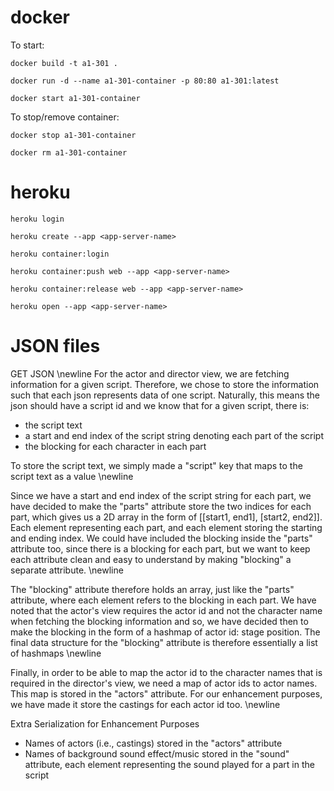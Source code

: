 # docker
To start:

`docker build -t a1-301 .`

`docker run -d --name a1-301-container -p 80:80 a1-301:latest`

`docker start a1-301-container`

To stop/remove container:

`docker stop a1-301-container`

`docker rm a1-301-container`

# heroku
`heroku login`

`heroku create --app <app-server-name>`

`heroku container:login`

`heroku container:push web --app <app-server-name>`

`heroku container:release web --app <app-server-name>`

`heroku open --app <app-server-name>`

# JSON files
GET JSON \newline
For the actor and director view, we are fetching information for a given script.
Therefore, we chose to store the information such that each json represents data of one script.
Naturally, this means the json should have a script id and we know that for a given script, there is:
- the script text 
- a start and end index of the script string denoting each part of the script
- the blocking for each character in each part

To store the script text, we simply made a "script" key that maps to the script text as a value \newline

Since we have a start and end index of the script string for each part, we have decided to make the "parts" attribute store
the two indices for each part, which gives us a 2D array in the form of [[start1, end1], [start2, end2]].
Each element representing each part, and each element storing the starting and ending index.
We could have included the blocking inside the "parts" attribute too, since there is a blocking for each part, but we want
to keep each attribute clean and easy to understand by making "blocking" a separate attribute. \newline

The "blocking" attribute therefore holds an array, just like the "parts" attribute, where each element refers to the blocking in each part.
We have noted that the actor's view requires the actor id and not the character name when fetching the blocking information and so, we have decided then to make the blocking in the form of a hashmap of actor id: stage position. The final data structure for the "blocking" attribute is therefore essentially a list of hashmaps \newline

Finally, in order to be able to map the actor id to the character names that is required in the director's view, we need a map of actor ids to actor names. This map is stored in the "actors" attribute. For our enhancement purposes, we have made it store the castings for each actor id too. \newline

Extra Serialization for Enhancement Purposes
- Names of actors (i.e., castings) stored in the "actors" attribute
- Names of background sound effect/music stored in the "sound" attribute, each element representing the sound played for a part in the script